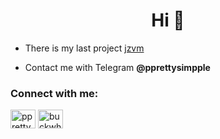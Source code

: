 <h1 align="center">Hi 👋</h1>

- There is my last project [jzvm](https://github.com/pprettysimpple/jzvm)

- Contact me with Telegram **@pprettysimpple**

<h3 align="left">Connect with me:</h3>
<p align="left">
<a href="https://instagram.com/pprettysimpple" target="blank"><img align="center" src="https://raw.githubusercontent.com/rahuldkjain/github-profile-readme-generator/master/src/images/icons/Social/instagram.svg" alt="pprettysimpple" height="30" width="40" /></a>
<a href="https://codeforces.com/profile/buckwheat" target="blank"><img align="center" src="https://raw.githubusercontent.com/rahuldkjain/github-profile-readme-generator/master/src/images/icons/Social/codeforces.svg" alt="buckwheat" height="30" width="40" /></a>
</p>


